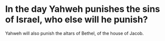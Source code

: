 # In the day Yahweh punishes the sins of Israel, who else will he punish?

Yahweh will also punish the altars of Bethel, of the house of Jacob.
